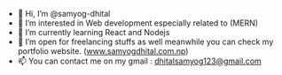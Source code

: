 - 👋 Hi, I’m @samyog-dhital
- 👀 I’m interested in Web development especially related to (MERN)
- 🌱 I’m currently learning React and Nodejs
- 💞️ I’m open for freelancing stuffs as well meanwhile you can check my portfolio website. (www.samyogdhital.com.np)
- 📫 You can contact me on my gmail : dhitalsamyog123@gmail.com
